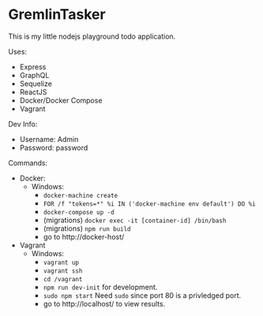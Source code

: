 GremlinTasker
==============

This is my little nodejs playground todo application.

Uses:

- Express
- GraphQL
- Sequelize
- ReactJS
- Docker/Docker Compose
- Vagrant

Dev Info:

- Username: Admin
- Password: password

Commands:

- Docker:
  - Windows:
    - ```docker-machine create```
    - ```FOR /f "tokens=*" %i IN ('docker-machine env default') DO %i```
    - ```docker-compose up -d```
    - (migrations) ```docker exec -it [container-id] /bin/bash```
    - (migrations) ```npm run build```
    - go to http://docker-host/
- Vagrant
  - Windows:
    - ```vagrant up```
    - ```vagrant ssh```
    - ```cd /vagrant```
    - ```npm run dev-init``` for development.
    - ```sudo npm start``` Need ```sudo``` since port 80 is a privledged port.
    - go to http://localhost/ to view results.